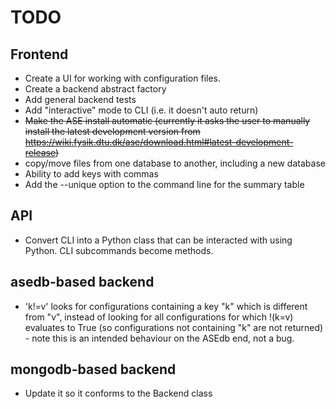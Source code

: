 # TODO

## Frontend

* Create a UI for working with configuration files.
* Create a backend abstract factory
* Add general backend tests
* Add "interactive" mode to CLI (i.e. it doesn't auto return)
* <del>Make the ASE install automatic (currently it asks the user to manually
  install the latest development version from
  https://wiki.fysik.dtu.dk/ase/download.html#latest-development-release)</del>
* copy/move files from one database to another, including a new database
* Ability to add keys with commas
* Add the --unique option to the command line for the summary table

## API

* Convert CLI into a Python class that can be interacted with using Python.
  CLI subcommands become methods.

## asedb-based backend

* 'k!=v' looks for configurations containing a key "k" which is different
  from "v", instead of looking for all configurations for which !(k=v)
  evaluates to True (so configurations not containing "k" are not returned) -
  note this is an intended behaviour on the ASEdb end, not a bug.

## mongodb-based backend

* Update it so it conforms to the Backend class
